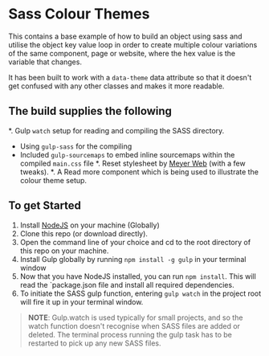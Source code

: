 # Sass Colour Themes

This contains a base example of how to build an object using sass and utilise the object key value loop in order to create multiple colour variations of the same component, page or website, where the hex value is the variable that changes.

It has been built to work with a `data-theme` data attribute so that it doesn't get confused with any other classes and makes it more readable. 

## The build supplies the following

*. Gulp `watch` setup for reading and compiling the SASS directory. 
  * Using `gulp-sass` for the compiling
  * Included `gulp-sourcemaps` to embed inline sourcemaps within the compiled `main.css` file
*. Reset stylesheet by [Meyer Web](https://meyerweb.com/eric/tools/css/reset/) (with a few tweaks).
*. A Read more component which is being used to illustrate the colour theme setup.

## To get Started

1. Install [NodeJS](https://nodejs.org/en/) on your machine (Globally) 
2. Clone this repo (or download directly).
3. Open the command line of your choice and cd to the root directory of this repo on your machine.
4. Install Gulp globally by running `npm install -g gulp` in your terminal window
5. Now that you have NodeJS installed, you can run `npm install`. This will read the `package.json file and install all required dependencies.
6. To initiate the SASS gulp function, entering `gulp watch` in the project root will fire it up in your terminal window. 

> **NOTE**: Gulp.watch is used typically for small projects, and so the watch function doesn't recognise when SASS files are added or deleted. The terminal process running the gulp task has to be restarted to pick up any new SASS files. 


